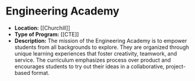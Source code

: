 # Engineering Academy
- **Location:** [[Churchill]]
- **Type of Program:** [[CTE]]
- **Description:** The mission of the Engineering Academy is to empower students from all backgrounds to explore. They are organized through unique learning experiences that foster creativity, teamwork, and service. The curriculum emphasizes process over product and encourages students to try out their ideas in a collaborative, project-based format.
